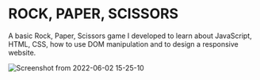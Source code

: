 # ROCK, PAPER, SCISSORS

A basic Rock, Paper, Scissors game I developed to learn about JavaScript, HTML, CSS, how to use DOM manipulation and to design a responsive website.


![Screenshot from 2022-06-02 15-25-10](https://user-images.githubusercontent.com/60399677/171721692-99ee1bbf-619b-4016-90da-505822842c1d.png)
